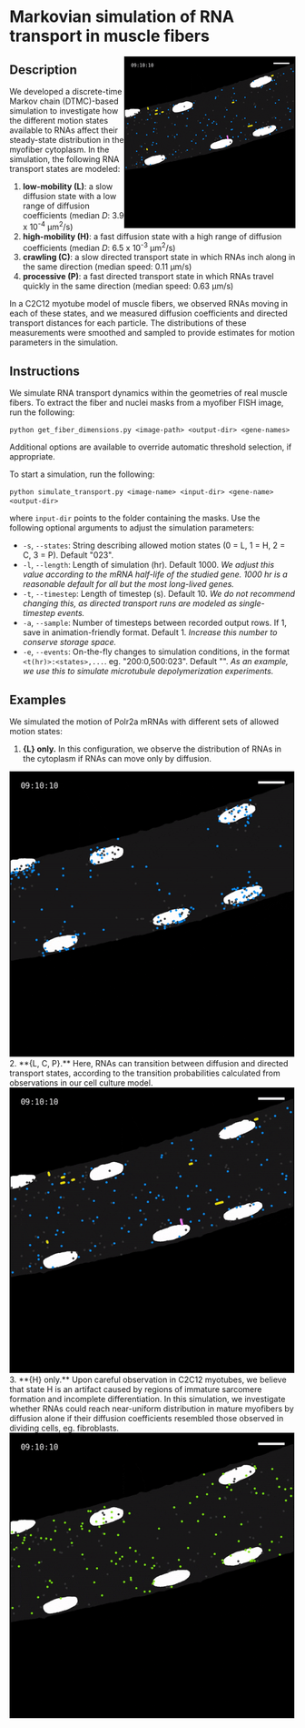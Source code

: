 # Markovian simulation of RNA transport in muscle fibers

<img align="right" src="img/03-L-C-P.gif" alt="03-L-C-P" width=300 border="1">

## Description
We developed a discrete-time Markov chain (DTMC)-based simulation to investigate how the different motion states available to RNAs affect their steady-state distribution in the myofiber cytoplasm. In the simulation, the following RNA transport states are modeled:

1. **low-mobility (L)**: a slow diffusion state with a low range of diffusion coefficients (median _D_: 3.9 x 10<sup>-4</sup> µm<sup>2</sup>/s)
2. **high-mobility (H)**: a fast diffusion state with a high range of diffusion coefficients (median _D_: 6.5 x 10<sup>-3</sup> µm<sup>2</sup>/s)
3. **crawling (C)**: a slow directed transport state in which RNAs inch along in the same direction (median speed: 0.11 μm/s)
4. **processive (P)**: a fast directed transport state in which RNAs travel quickly in the same direction (median speed: 0.63 μm/s)

In a C2C12 myotube model of muscle fibers, we observed RNAs moving in each of these states, and we measured diffusion coefficients and directed transport distances for each particle. The distributions of these measurements were smoothed and sampled to provide estimates for motion parameters in the simulation.

## Instructions
We simulate RNA transport dynamics within the geometries of real muscle fibers. To extract the fiber and nuclei masks from a myofiber FISH image, run the following:

```
python get_fiber_dimensions.py <image-path> <output-dir> <gene-names>
```

Additional options are available to override automatic threshold selection, if appropriate.

To start a simulation, run the following:

```
python simulate_transport.py <image-name> <input-dir> <gene-name> <output-dir>
```

where `input-dir` points to the folder containing the masks. Use the following optional arguments to adjust the simulation parameters:
- `-s`, `--states`: String describing allowed motion states (0 = L, 1 = H, 2 = C, 3 = P). Default "023".
- `-l`, `--length`: Length of simulation (hr). Default 1000. _We adjust this value according to the mRNA half-life of the studied gene. 1000 hr is a reasonable default for all but the most long-lived genes._
- `-t`, `--timestep`: Length of timestep (s). Default 10. _We do not recommend changing this, as directed transport runs are modeled as single-timestep events._
- `-a`, `--sample`: Number of timesteps between recorded output rows. If 1, save in animation-friendly format. Default 1. _Increase this number to conserve storage space._
- `-e`, `--events`: On-the-fly changes to simulation conditions, in the format `<t(hr)>:<states>,...`. eg. "200:0,500:023". Default "". _As an example, we use this to simulate microtubule depolymerization experiments._

## Examples
We simulated the motion of Polr2a mRNAs with different sets of allowed motion states:
1. **{L} only.** In this configuration, we observe the distribution of RNAs in the cytoplasm if RNAs can move only by diffusion.
<img src="img/01-low-mobility.gif" alt="01-low-mobility" width=500 border="1">
2. **{L, C, P}.** Here, RNAs can transition between diffusion and directed transport states, according to the transition probabilities calculated from observations in our cell culture model.
<img src="img/03-L-C-P.gif" alt="03-L-C-P" width=500 border="1">
3. **{H} only.** Upon careful observation in C2C12 myotubes, we believe that state H is an artifact caused by regions of immature sarcomere formation and incomplete differentiation. In this simulation, we investigate whether RNAs could reach near-uniform distribution in mature myofibers by diffusion alone if their diffusion coefficients resembled those observed in dividing cells, eg. fibroblasts.
<img src="img/02-high-mobility.gif" alt="02-high-mobility" width=500 border="1">